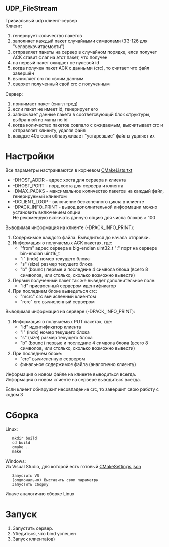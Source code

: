 ## UDP_FileStream

Тривиальный udp клиент-сервер <br/>
Клиент:
1. генерирует количество пакетов
2. заполняет каждый пакет случайными символами (33-126 для "человекочитаемости")
3. отправляет пакеты на сервер в случайном порядке, елси получет ACK ставит флаг на этот пакет, что получен
4. на первый пакет ожидает не нулевой id
5. когда получен пакет ACK с данными (crc), то считает что файл завершён
6. вычисляет crc по своим данным
7. сверяет полученный свой crc с полученным

Сервер:
1. принимает пакет (сингл тред)
2. если пакет не имеет id, генерирует его
3. записывает данные пакета в соответсвующий блок структуры, выбранной из мапы по id
4. когда количество пакетов совпало с ожидаемым, высчитывает crc и отправляет клиенту, удаляя файл
5. каждые 40с если обнаруживает "устаревшие" файлы удаляет их

# Настройки
Все параметры настраиваются в корневом [CMakeLists.txt](CMakeLists.txt)
* -DHOST_ADDR - адрес хоста для сервера и клиента
* -DHOST_PORT - порд хоста для сервера и клиента
* -DMAX_PACKS - максимальное количество пакетов на каждый файл, генерируемый клиентом
* -DCLIENT_LOOP - включение бесконечного цикла в клиенте
* -DPACK_INFO_PRINT - вывод дополнительной информации можно установить включением опции <br/>
Не рекомендую включать данную опцию для числа блоков > 100 <br/>

Выводимая информация на клиенте (-DPACK_INFO_PRINT):
1. Содержимое каждого файла. Выводиться до начала отправки.
2. Информация о получаемых ACK пакетах, где:
	- "from" адрес сервера в big-endian uint32_t ":" порт на сервере bin-endian uint16_t
	- "i" (indx) номер текущего блока
	- "s" (size) размер текущего блока
	- "b" (bound) первые и последние 4 символа блока (всего 8 символов, или столько, сколько возможно вывести)
3. Первый полученный пакет так же выведет дополнительное поле:
	- "id" присвоенный сервером идентификатор
4. При последнем блоке выведеться crc:
	- "mcrc" crc вычисленный клиентом
	- "rcrc" crc вычисленный сервером

Выводимая информация на сервере (-DPACK_INFO_PRINT):
1. Информация о получаемых PUT пакетах, где:
	- "id" идентификатор клиента
	- "i" (indx) номер текущего блока
	- "s" (size) размер текущего блока
	- "b" (bound) первые и последние 4 символа блока (всего 8 символов, или столько, сколько возможно вывести)
2. При последнем блоке:
	- "crc" вычисленную сервером
	- финальное содержимое файла (аналогично клиенту)

Информация о новом файле на клиенте выводиться всегда. <br/>
Информация о новом клиенте на сервере выводиться всегда. <br/>

Если клиент обнаружит несовпадение crc, то завершит свою работу с кодом 3

# Сборка
Linux:
```
   mkdir build
   cd build
   cmake ..
   make
```
Windows: <br/>
Из Visual Studio, для которой есть готовый [CMakeSettings.json](CMakeSettings.json) <br/>
```
   Запустить VS
   (опционально) Выставить свои параметры
   Запустить сборку
```
Иначе аналогично сборке Linux
	
# Запуск
1. Запустить сервер.
2. Убедиться, что bind успешен
3. Запуск клиента(ов)
